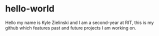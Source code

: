 # hello-world
Hello my name is Kyle Zielinski and I am a second-year at RIT, this is my github which features past and future projects I am working on.
